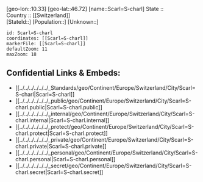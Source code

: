 ﻿---
location: [46.72,10.33] 
mapzoom: [7,12] 
mapmarker: city 
type: City
tags:
- geo/City


SpocWebEntityId: 33986
isDeleted: false
confidential: public

---
[geo-lon::10.33] 
[geo-lat::46.72] 
[name::Scarl=S-charl] 
State ::  
Country :: [[Switzerland]]  
[StateId::] 
[Population::] 
[Unknown::] 


```leaflet
id: Scarl=S-charl
coordinates: [[Scarl=S-charl]] 
markerFile: [[Scarl=S-charl]] 
defaultZoom: 11 
maxZoom: 18
```


## Confidential Links & Embeds: 
- [[../../../../../../_Standards/geo/Continent/Europe/Switzerland/City/Scarl=S-charl|Scarl=S-charl]] 
- [[../../../../../../_public/geo/Continent/Europe/Switzerland/City/Scarl=S-charl.public|Scarl=S-charl.public]] 
- [[../../../../../../_internal/geo/Continent/Europe/Switzerland/City/Scarl=S-charl.internal|Scarl=S-charl.internal]] 
- [[../../../../../../_protect/geo/Continent/Europe/Switzerland/City/Scarl=S-charl.protect|Scarl=S-charl.protect]] 
- [[../../../../../../_private/geo/Continent/Europe/Switzerland/City/Scarl=S-charl.private|Scarl=S-charl.private]] 
- [[../../../../../../_personal/geo/Continent/Europe/Switzerland/City/Scarl=S-charl.personal|Scarl=S-charl.personal]] 
- [[../../../../../../_secret/geo/Continent/Europe/Switzerland/City/Scarl=S-charl.secret|Scarl=S-charl.secret]] 
